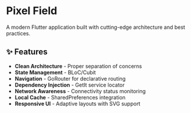 # Pixel Field 

A modern Flutter application built with cutting-edge architecture and best practices.

## ✨ Features

- **Clean Architecture** - Proper separation of concerns
- **State Management** - BLoC/Cubit
- **Navigation** - GoRouter for declarative routing
- **Dependency Injection** - GetIt service locator
- **Network Awareness** - Connectivity status monitoring
- **Local Cache** - SharedPreferences integration
- **Responsive UI** - Adaptive layouts with SVG support


